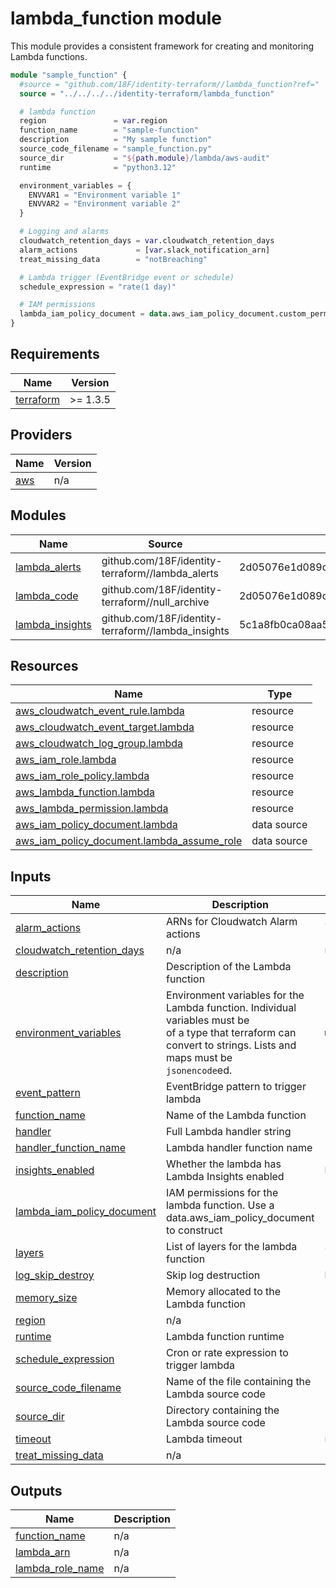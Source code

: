 # lambda_function module

This module provides a consistent framework for creating and monitoring Lambda functions.

```terraform
module "sample_function" {
  #source = "github.com/18F/identity-terraform//lambda_function?ref="
  source = "../../../../identity-terraform/lambda_function"

  # lambda function
  region               = var.region
  function_name        = "sample-function"
  description          = "My sample function"
  source_code_filename = "sample_function.py"
  source_dir           = "${path.module}/lambda/aws-audit"
  runtime              = "python3.12"

  environment_variables = {
    ENVVAR1 = "Environment variable 1"
    ENVVAR2 = "Environment variable 2"
  }

  # Logging and alarms
  cloudwatch_retention_days = var.cloudwatch_retention_days
  alarm_actions             = [var.slack_notification_arn]
  treat_missing_data        = "notBreaching"

  # Lambda trigger (EventBridge event or schedule)
  schedule_expression = "rate(1 day)"

  # IAM permissions
  lambda_iam_policy_document = data.aws_iam_policy_document.custom_permissions.json
}

```

<!-- BEGIN_TF_DOCS -->
## Requirements

| Name | Version |
|------|---------|
| <a name="requirement_terraform"></a> [terraform](#requirement\_terraform) | >= 1.3.5 |

## Providers

| Name | Version |
|------|---------|
| <a name="provider_aws"></a> [aws](#provider\_aws) | n/a |

## Modules

| Name | Source | Version |
|------|--------|---------|
| <a name="module_lambda_alerts"></a> [lambda\_alerts](#module\_lambda\_alerts) | github.com/18F/identity-terraform//lambda_alerts | 2d05076e1d089d9e9ab251fa0f11a2e2ceb132a3 |
| <a name="module_lambda_code"></a> [lambda\_code](#module\_lambda\_code) | github.com/18F/identity-terraform//null_archive | 2d05076e1d089d9e9ab251fa0f11a2e2ceb132a3 |
| <a name="module_lambda_insights"></a> [lambda\_insights](#module\_lambda\_insights) | github.com/18F/identity-terraform//lambda_insights | 5c1a8fb0ca08aa5fa01a754a40ceab6c8075d4c9 |

## Resources

| Name | Type |
|------|------|
| [aws_cloudwatch_event_rule.lambda](https://registry.terraform.io/providers/hashicorp/aws/latest/docs/resources/cloudwatch_event_rule) | resource |
| [aws_cloudwatch_event_target.lambda](https://registry.terraform.io/providers/hashicorp/aws/latest/docs/resources/cloudwatch_event_target) | resource |
| [aws_cloudwatch_log_group.lambda](https://registry.terraform.io/providers/hashicorp/aws/latest/docs/resources/cloudwatch_log_group) | resource |
| [aws_iam_role.lambda](https://registry.terraform.io/providers/hashicorp/aws/latest/docs/resources/iam_role) | resource |
| [aws_iam_role_policy.lambda](https://registry.terraform.io/providers/hashicorp/aws/latest/docs/resources/iam_role_policy) | resource |
| [aws_lambda_function.lambda](https://registry.terraform.io/providers/hashicorp/aws/latest/docs/resources/lambda_function) | resource |
| [aws_lambda_permission.lambda](https://registry.terraform.io/providers/hashicorp/aws/latest/docs/resources/lambda_permission) | resource |
| [aws_iam_policy_document.lambda](https://registry.terraform.io/providers/hashicorp/aws/latest/docs/data-sources/iam_policy_document) | data source |
| [aws_iam_policy_document.lambda_assume_role](https://registry.terraform.io/providers/hashicorp/aws/latest/docs/data-sources/iam_policy_document) | data source |

## Inputs

| Name | Description | Type | Default | Required |
|------|-------------|------|---------|:--------:|
| <a name="input_alarm_actions"></a> [alarm\_actions](#input\_alarm\_actions) | ARNs for Cloudwatch Alarm actions | `list(any)` | n/a | yes |
| <a name="input_cloudwatch_retention_days"></a> [cloudwatch\_retention\_days](#input\_cloudwatch\_retention\_days) | n/a | `number` | `2192` | no |
| <a name="input_description"></a> [description](#input\_description) | Description of the Lambda function | `string` | n/a | yes |
| <a name="input_environment_variables"></a> [environment\_variables](#input\_environment\_variables) | Environment variables for the Lambda function. Individual variables must be<br>  of a type that terraform can convert to strings. Lists and maps must be<br>  `jsonencode`ed. | `map(any)` | n/a | yes |
| <a name="input_event_pattern"></a> [event\_pattern](#input\_event\_pattern) | EventBridge pattern to trigger lambda | `string` | `""` | no |
| <a name="input_function_name"></a> [function\_name](#input\_function\_name) | Name of the Lambda function | `string` | n/a | yes |
| <a name="input_handler"></a> [handler](#input\_handler) | Full Lambda handler string | `string` | `""` | no |
| <a name="input_handler_function_name"></a> [handler\_function\_name](#input\_handler\_function\_name) | Lambda handler function name | `string` | `"lambda_handler"` | no |
| <a name="input_insights_enabled"></a> [insights\_enabled](#input\_insights\_enabled) | Whether the lambda has Lambda Insights enabled | `bool` | `true` | no |
| <a name="input_lambda_iam_policy_document"></a> [lambda\_iam\_policy\_document](#input\_lambda\_iam\_policy\_document) | IAM permissions for the lambda function. Use a data.aws\_iam\_policy\_document to construct | `string` | `""` | no |
| <a name="input_layers"></a> [layers](#input\_layers) | List of layers for the lambda function | `list(any)` | `[]` | no |
| <a name="input_log_skip_destroy"></a> [log\_skip\_destroy](#input\_log\_skip\_destroy) | Skip log destruction | `bool` | `false` | no |
| <a name="input_memory_size"></a> [memory\_size](#input\_memory\_size) | Memory allocated to the Lambda function | `string` | `"128"` | no |
| <a name="input_region"></a> [region](#input\_region) | n/a | `string` | `"us-west-2"` | no |
| <a name="input_runtime"></a> [runtime](#input\_runtime) | Lambda function runtime | `string` | n/a | yes |
| <a name="input_schedule_expression"></a> [schedule\_expression](#input\_schedule\_expression) | Cron or rate expression to trigger lambda | `string` | `""` | no |
| <a name="input_source_code_filename"></a> [source\_code\_filename](#input\_source\_code\_filename) | Name of the file containing the Lambda source code | `string` | n/a | yes |
| <a name="input_source_dir"></a> [source\_dir](#input\_source\_dir) | Directory containing the Lambda source code | `string` | n/a | yes |
| <a name="input_timeout"></a> [timeout](#input\_timeout) | Lambda timeout | `number` | `120` | no |
| <a name="input_treat_missing_data"></a> [treat\_missing\_data](#input\_treat\_missing\_data) | n/a | `string` | `"nonBreaching"` | no |

## Outputs

| Name | Description |
|------|-------------|
| <a name="output_function_name"></a> [function\_name](#output\_function\_name) | n/a |
| <a name="output_lambda_arn"></a> [lambda\_arn](#output\_lambda\_arn) | n/a |
| <a name="output_lambda_role_name"></a> [lambda\_role\_name](#output\_lambda\_role\_name) | n/a |
<!-- END_TF_DOCS -->

